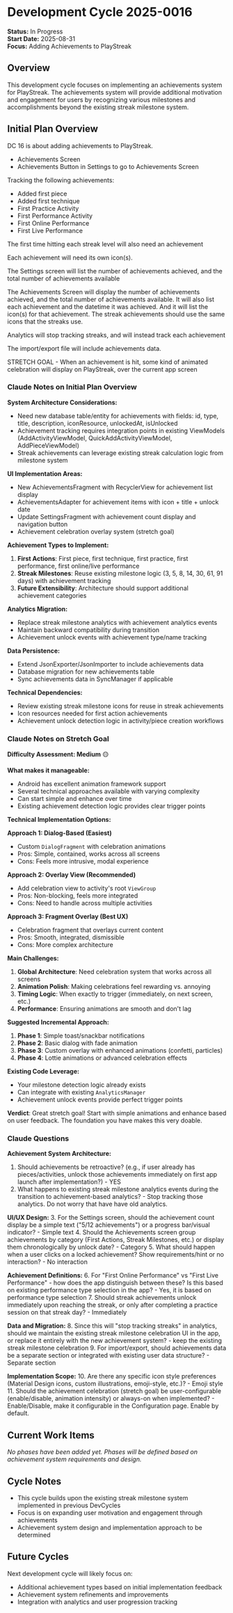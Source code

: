 # Development Cycle 2025-0016

**Status:** In Progress  
**Start Date:** 2025-08-31  
**Focus:** Adding Achievements to PlayStreak

## Overview

This development cycle focuses on implementing an achievements system for PlayStreak. The achievements system will provide additional motivation and engagement for users by recognizing various milestones and accomplishments beyond the existing streak milestone system.

## Initial Plan Overview

DC 16 is about adding achievements to PlayStreak.

- Achievements Screen
- Achievements Button in Settings to go to Achievements Screen

Tracking the following achievements:
- Added first piece
- Added first technique
- First Practice Activity
- First Performance Activity
- First Online Performance
- First Live Performance

The first time hitting each streak level will also need an achievement

Each achievement will need its own icon(s). 

The Settings screen will list the number of achievements achieved, and the total number of achievements available

The Achievements Screen will display the number of achievements achieved, and the total number of achievements available. It will also list each achievement and the datetime it was achieved. And it will list the icon(s) for that achievement. The streak achievements should use the same icons that the streaks use.

Analytics will stop tracking streaks, and will instead track each achievement

The import/export file will include achievements data.

STRETCH GOAL - When an achievement is hit, some kind of animated celebration will display on PlayStreak, over the current app screen

### Claude Notes on Initial Plan Overview

**System Architecture Considerations:**
- Need new database table/entity for achievements with fields: id, type, title, description, iconResource, unlockedAt, isUnlocked
- Achievement tracking requires integration points in existing ViewModels (AddActivityViewModel, QuickAddActivityViewModel, AddPieceViewModel)
- Streak achievements can leverage existing streak calculation logic from milestone system

**UI Implementation Areas:**
- New AchievementsFragment with RecyclerView for achievement list display
- AchievementsAdapter for achievement items with icon + title + unlock date
- Update SettingsFragment with achievement count display and navigation button
- Achievement celebration overlay system (stretch goal)

**Achievement Types to Implement:**
1. **First Actions**: First piece, first technique, first practice, first performance, first online/live performance
2. **Streak Milestones**: Reuse existing milestone logic (3, 5, 8, 14, 30, 61, 91 days) with achievement tracking
3. **Future Extensibility**: Architecture should support additional achievement categories

**Analytics Migration:**
- Replace streak milestone analytics with achievement analytics events
- Maintain backward compatibility during transition
- Achievement unlock events with achievement type/name tracking

**Data Persistence:**
- Extend JsonExporter/JsonImporter to include achievements data
- Database migration for new achievements table
- Sync achievements data in SyncManager if applicable

**Technical Dependencies:**
- Review existing streak milestone icons for reuse in streak achievements
- Icon resources needed for first action achievements
- Achievement unlock detection logic in activity/piece creation workflows

### Claude Notes on Stretch Goal

**Difficulty Assessment: Medium** 🟡

**What makes it manageable:**
- Android has excellent animation framework support
- Several technical approaches available with varying complexity
- Can start simple and enhance over time
- Existing achievement detection logic provides clear trigger points

**Technical Implementation Options:**

**Approach 1: Dialog-Based (Easiest)**
- Custom `DialogFragment` with celebration animations
- Pros: Simple, contained, works across all screens
- Cons: Feels more intrusive, modal experience

**Approach 2: Overlay View (Recommended)**
- Add celebration view to activity's root `ViewGroup`
- Pros: Non-blocking, feels more integrated
- Cons: Need to handle across multiple activities

**Approach 3: Fragment Overlay (Best UX)**
- Celebration fragment that overlays current content
- Pros: Smooth, integrated, dismissible
- Cons: More complex architecture

**Main Challenges:**
1. **Global Architecture**: Need celebration system that works across all screens
2. **Animation Polish**: Making celebrations feel rewarding vs. annoying
3. **Timing Logic**: When exactly to trigger (immediately, on next screen, etc.)
4. **Performance**: Ensuring animations are smooth and don't lag

**Suggested Incremental Approach:**
1. **Phase 1**: Simple toast/snackbar notifications
2. **Phase 2**: Basic dialog with fade animation
3. **Phase 3**: Custom overlay with enhanced animations (confetti, particles)
4. **Phase 4**: Lottie animations or advanced celebration effects

**Existing Code Leverage:**
- Your milestone detection logic already exists
- Can integrate with existing `AnalyticsManager`
- Achievement unlock events provide perfect trigger points

**Verdict**: Great stretch goal! Start with simple animations and enhance based on user feedback. The foundation you have makes this very doable.

### Claude Questions

**Achievement System Architecture:**
1. Should achievements be retroactive? (e.g., if user already has pieces/activities, unlock those achievements immediately on first app launch after implementation?) - YES
2. What happens to existing streak milestone analytics events during the transition to achievement-based analytics? - Stop tracking those analytics. Do not worry that have have old analytics.

**UI/UX Design:**
3. For the Settings screen, should the achievement count display be a simple text ("5/12 achievements") or a progress bar/visual indicator? - Simple text
4. Should the Achievements screen group achievements by category (First Actions, Streak Milestones, etc.) or display them chronologically by unlock date? - Category
5. What should happen when a user clicks on a locked achievement? Show requirements/hint or no interaction? - No interaction

**Achievement Definitions:**
6. For "First Online Performance" vs "First Live Performance" - how does the app distinguish between these? Is this based on existing performance type selection in the app? - Yes, it is based on performance type selection
7. Should streak achievements unlock immediately upon reaching the streak, or only after completing a practice session on that streak day? - Immediately

**Data and Migration:**
8. Since this will "stop tracking streaks" in analytics, should we maintain the existing streak milestone celebration UI in the app, or replace it entirely with the new achievement system? - keep the existing streak milestone celebration
9. For import/export, should achievements data be a separate section or integrated with existing user data structure? - Separate section

**Implementation Scope:**
10. Are there any specific icon style preferences (Material Design icons, custom illustrations, emoji-style, etc.)? - Emoji style
11. Should the achievement celebration (stretch goal) be user-configurable (enable/disable, animation intensity) or always-on when implemented? - Enable/Disable, make it configurable in the Configuration page. Enable by default.

## Current Work Items

*No phases have been added yet. Phases will be defined based on achievement system requirements and design.*

## Cycle Notes

- This cycle builds upon the existing streak milestone system implemented in previous DevCycles
- Focus is on expanding user motivation and engagement through achievements
- Achievement system design and implementation approach to be determined

## Future Cycles

Next development cycle will likely focus on:
- Additional achievement types based on initial implementation feedback
- Achievement system refinements and improvements
- Integration with analytics and user progression tracking